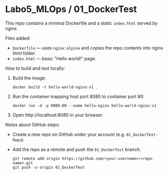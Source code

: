# Labo5_MLOps / 01_DockerTest

This repo contains a minimal Dockerfile and a static `index.html` served by nginx.

Files added:

- `Dockerfile` — uses `nginx:alpine` and copies the repo contents into nginx html folder.
- `index.html` — basic "Hello world!" page.

How to build and test locally:

1. Build the image:

   ```
   docker build -t hello-world-nginx:v1 .
   ```

2. Run the container mapping host port 8080 to container port 80:

   ```
   docker run -d -p 8080:80 --name hello-nginx hello-world-nginx:v1
   ```

3. Open http://localhost:8080 in your browser.

Notes about GitHub steps:

- Create a new repo on GitHub under your account (e.g. `01_DockerTest-Repo`).
- Add the repo as a remote and push the `01_DockerTest` branch:

  ```
  git remote add origin https://github.com/<your-username>/<repo-name>.git
  git push -u origin 01_DockerTest
  ```

